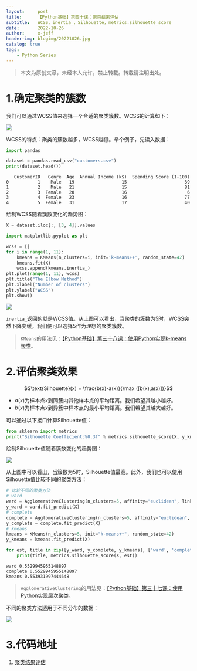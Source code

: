 ```yaml
---
layout:     post
title:      【Python基础】第四十课：聚类结果评估
subtitle:   WCSS，inertia_，Silhouette，metrics.silhouette_score
date:       2022-10-26
author:     x-jeff
header-img: blogimg/20221026.jpg
catalog: true
tags:
    - Python Series
---
```

>本文为原创文章，未经本人允许，禁止转载。转载请注明出处。

# 1.确定聚类的簇数

我们可以通过WCSS值来选择一个合适的聚类簇数。WCSS的计算如下：

![](https://xjeffblogimg.oss-cn-beijing.aliyuncs.com/BLOGIMG/BlogImage/PythonSeries/Lesson40/40x1.png)

WCSS的特点：聚类的簇数越多，WCSS越低。举个例子，先读入数据：

```python
import pandas

dataset = pandas.read_csv("customers.csv")
print(dataset.head())
```

```
   CustomerID   Genre  Age  Annual Income (k$)  Spending Score (1-100)
0           1    Male   19                  15                      39
1           2    Male   21                  15                      81
2           3  Female   20                  16                       6
3           4  Female   23                  16                      77
4           5  Female   31                  17                      40
```

绘制WCSS随着簇数变化的趋势图：

```python
X = dataset.iloc[:, [3, 4]].values

import matplotlib.pyplot as plt

wcss = []
for i in range(1, 11):
    kmeans = KMeans(n_clusters=i, init='k-means++', random_state=42)
    kmeans.fit(X)
    wcss.append(kmeans.inertia_)
plt.plot(range(1, 11), wcss)
plt.title("The Elbow Method")
plt.xlabel("Number of clusters")
plt.ylabel("WCSS")
plt.show()
```

![](https://xjeffblogimg.oss-cn-beijing.aliyuncs.com/BLOGIMG/BlogImage/PythonSeries/Lesson40/40x2.png)

`inertia_`返回的就是WCSS值。从上图可以看出，当聚类的簇数为5时，WCSS突然下降变缓，我们便可以选择5作为理想的聚类簇数。

>`KMeans`的用法见：[【Python基础】第三十八课：使用Python实现k-means聚类](http://shichaoxin.com/2022/07/01/Python基础-第三十八课-使用Python实现k-means聚类/)。

# 2.评估聚类效果

$$\text{Silhouette}(x) = \frac{b(x)-a(x)}{\max ([b(x),a(x)])}$$

* $a(x)$为样本点$x$到同簇内其他样本点的平均距离。我们希望其越小越好。
* $b(x)$为样本点$x$到异簇中样本点的最小平均距离。我们希望其越大越好。

可以通过以下接口计算Silhouette值：

```python
from sklearn import metrics
print("Silhouette Coefficient:%0.3f" % metrics.silhouette_score(X, y_kmeans))
```

绘制Silhouette值随着簇数变化的趋势图：

![](https://xjeffblogimg.oss-cn-beijing.aliyuncs.com/BLOGIMG/BlogImage/PythonSeries/Lesson40/40x3.png)

从上图中可以看出，当簇数为5时，Silhouette值最高。此外，我们也可以使用Silhouette值比较不同的聚类方法：

```python
# 比较不同的聚类方法
# ward
ward = AgglomerativeClustering(n_clusters=5, affinity="euclidean", linkage="ward")
y_ward = ward.fit_predict(X)
# complete
complete = AgglomerativeClustering(n_clusters=5, affinity="euclidean", linkage="complete")
y_complete = complete.fit_predict(X)
# kmeans
kmeans = KMeans(n_clusters=5, init="k-means++", random_state=42)
y_kmeans = kmeans.fit_predict(X)

for est, title in zip([y_ward, y_complete, y_kmeans], ['ward', 'complete', 'kmeans']):
    print(title, metrics.silhouette_score(X, est))
```

```
ward 0.5529945955148897
complete 0.5529945955148897
kmeans 0.553931997444648
```

>`AgglomerativeClustering`的用法见：[【Python基础】第三十七课：使用Python实现层次聚类](http://shichaoxin.com/2022/05/09/Python基础-第三十七课-使用Python实现层次聚类/)。

不同的聚类方法适用于不同分布的数据：

![](https://xjeffblogimg.oss-cn-beijing.aliyuncs.com/BLOGIMG/BlogImage/PythonSeries/Lesson40/40x4.png)

# 3.代码地址

1. [聚类结果评估](https://github.com/x-jeff/Python_Code_Demo/tree/master/Demo40)